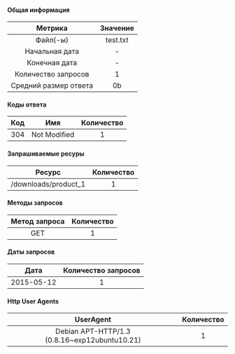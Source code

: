 #### Общая информация

| Метрика               | Значение |
|:---------------------:|:--------:|
| Файл(-ы)              | test.txt |
| Начальная дата        | -        |
| Конечная дата         | -        |
| Количество запросов   | 1        |
| Средний размер ответа | 0b       |

#### Коды ответа

| Код | Имя          | Количество |
|:---:|:------------:|:----------:|
| 304 | Not Modified | 1          |

#### Запрашиваемые ресуры

| Ресурс               | Количество |
|:--------------------:|:----------:|
| /downloads/product_1 | 1          |

#### Методы запросов

| Метод запроса | Количество |
|:-------------:|:----------:|
| GET           | 1          |

#### Даты запросов

| Дата       | Количество запросов |
|:----------:|:-------------------:|
| 2015-05-12 | 1                   |

#### Http User Agents

| UserAgent                                     | Количество |
|:---------------------------------------------:|:----------:|
| Debian APT-HTTP/1.3 (0.8.16~exp12ubuntu10.21) | 1          |


